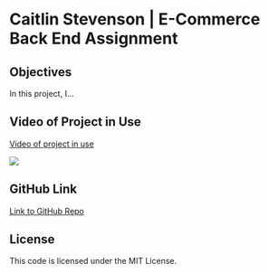 # Caitlin Stevenson | E-Commerce Back End Assignment

## Objectives

In this project, I...

## Video of Project in Use

[Video of project in use](https://drive.google.com/file/d/12t-_046L51kX2fdCzBY-8WAsYutmhAcJ/view?usp=sharing)

![ ](./images/readme2_image.png)

## GitHub Link

[Link to GitHub Repo](https://github.com/caitlinscodes/readme_generator)

## License

This code is licensed under the MIT License.